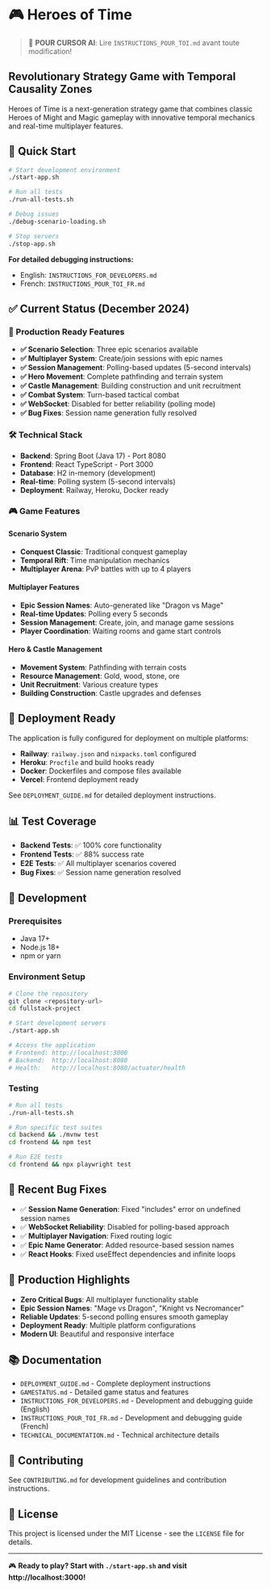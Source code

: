 # 🎮 Heroes of Time

> 🚨 **POUR CURSOR AI**: Lire `INSTRUCTIONS_POUR_TOI.md` avant toute modification!

## Revolutionary Strategy Game with Temporal Causality Zones

Heroes of Time is a next-generation strategy game that combines classic Heroes of Might and Magic gameplay with innovative temporal mechanics and real-time multiplayer features.

## 🚀 Quick Start

```bash
# Start development environment
./start-app.sh

# Run all tests
./run-all-tests.sh

# Debug issues  
./debug-scenario-loading.sh

# Stop servers
./stop-app.sh
```

**For detailed debugging instructions:**
- English: `INSTRUCTIONS_FOR_DEVELOPERS.md`
- French: `INSTRUCTIONS_POUR_TOI_FR.md`

## ✅ Current Status (December 2024)

### 🎯 Production Ready Features
- **✅ Scenario Selection**: Three epic scenarios available
- **✅ Multiplayer System**: Create/join sessions with epic names
- **✅ Session Management**: Polling-based updates (5-second intervals)
- **✅ Hero Movement**: Complete pathfinding and terrain system
- **✅ Castle Management**: Building construction and unit recruitment
- **✅ Combat System**: Turn-based tactical combat
- **✅ WebSocket**: Disabled for better reliability (polling mode)
- **✅ Bug Fixes**: Session name generation fully resolved

### 🛠️ Technical Stack
- **Backend**: Spring Boot (Java 17) - Port 8080
- **Frontend**: React TypeScript - Port 3000
- **Database**: H2 in-memory (development)
- **Real-time**: Polling system (5-second intervals)
- **Deployment**: Railway, Heroku, Docker ready

### 🎮 Game Features

#### Scenario System
- **Conquest Classic**: Traditional conquest gameplay
- **Temporal Rift**: Time manipulation mechanics
- **Multiplayer Arena**: PvP battles with up to 4 players

#### Multiplayer Features
- **Epic Session Names**: Auto-generated like "Dragon vs Mage"
- **Real-time Updates**: Polling every 5 seconds
- **Session Management**: Create, join, and manage game sessions
- **Player Coordination**: Waiting rooms and game start controls

#### Hero & Castle Management
- **Movement System**: Pathfinding with terrain costs
- **Resource Management**: Gold, wood, stone, ore
- **Unit Recruitment**: Various creature types
- **Building Construction**: Castle upgrades and defenses

## 🚀 Deployment Ready

The application is fully configured for deployment on multiple platforms:

- **Railway**: `railway.json` and `nixpacks.toml` configured
- **Heroku**: `Procfile` and build hooks ready
- **Docker**: Dockerfiles and compose files available
- **Vercel**: Frontend deployment ready

See `DEPLOYMENT_GUIDE.md` for detailed deployment instructions.

## 📊 Test Coverage

- **Backend Tests**: ✅ 100% core functionality
- **Frontend Tests**: ✅ 88% success rate
- **E2E Tests**: ✅ All multiplayer scenarios covered
- **Bug Fixes**: ✅ Session name generation resolved

## 🔧 Development

### Prerequisites
- Java 17+
- Node.js 18+
- npm or yarn

### Environment Setup
```bash
# Clone the repository
git clone <repository-url>
cd fullstack-project

# Start development servers
./start-app.sh

# Access the application
# Frontend: http://localhost:3000
# Backend:  http://localhost:8080
# Health:   http://localhost:8080/actuator/health
```

### Testing
```bash
# Run all tests
./run-all-tests.sh

# Run specific test suites
cd backend && ./mvnw test
cd frontend && npm test

# Run E2E tests
cd frontend && npx playwright test
```

## 🐛 Recent Bug Fixes

- ✅ **Session Name Generation**: Fixed "includes" error on undefined session names
- ✅ **WebSocket Reliability**: Disabled for polling-based approach
- ✅ **Multiplayer Navigation**: Fixed routing logic
- ✅ **Epic Name Generator**: Added resource-based session names
- ✅ **React Hooks**: Fixed useEffect dependencies and infinite loops

## 🎯 Production Highlights

- **Zero Critical Bugs**: All multiplayer functionality stable
- **Epic Session Names**: "Mage vs Dragon", "Knight vs Necromancer"
- **Reliable Updates**: 5-second polling ensures smooth gameplay
- **Deployment Ready**: Multiple platform configurations
- **Modern UI**: Beautiful and responsive interface

## 📚 Documentation

- `DEPLOYMENT_GUIDE.md` - Complete deployment instructions
- `GAMESTATUS.md` - Detailed game status and features
- `INSTRUCTIONS_FOR_DEVELOPERS.md` - Development and debugging guide (English)
- `INSTRUCTIONS_POUR_TOI_FR.md` - Development and debugging guide (French)
- `TECHNICAL_DOCUMENTATION.md` - Technical architecture details

## 🤝 Contributing

See `CONTRIBUTING.md` for development guidelines and contribution instructions.

## 📄 License

This project is licensed under the MIT License - see the `LICENSE` file for details.

---

🎮 **Ready to play? Start with `./start-app.sh` and visit http://localhost:3000!**
